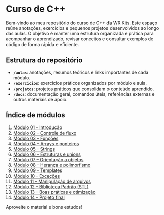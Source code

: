 # Curso de C++

Bem-vindo ao meu repositório do curso de C++ da WR Kits.
Este espaço reúne anotações, exercícios e pequenos projetos desenvolvidos ao longo das aulas.
O objetivo é manter uma estrutura organizada e prática para acompanhar o aprendizado, revisar conceitos e consultar exemplos de código de forma rápida e eficiente.

## Estrutura do repositório

- **`/aulas`**: anotações, resumos teóricos e links importantes de cada módulo.
- **`/exercicios`**: exercícios práticos organizados por módulo e aula.
- **`/projetos`**: projetos práticos que consolidam o conteúdo aprendido.
- **`/docs`**: documentação geral, comandos úteis, referências externas e outros materiais de apoio.

## Índice de módulos

1. [Módulo 01 – Introdução](./aulas/modulo01_introducao)
2. [Módulo 02 – Controle de fluxo](./aulas/modulo02_controle_de_fluxo)
3. [Módulo 03 – Funções](./aulas/modulo03_funcoes)
4. [Módulo 04 – Arrays e ponteiros](./aulas/modulo04_arrays_e_ponteiros)
5. [Módulo 05 – Strings](./aulas/modulo05_strings)
6. [Módulo 06 – Estruturas e unions](./aulas/modulo06_estruturas_e_unions)
7. [Módulo 07 – Orientação a objetos](./aulas/modulo07_orientacao_a_objetos)
8. [Módulo 08 – Herança e polimorfismo](./aulas/modulo08_heranca_e_polimorfismo)
9. [Módulo 09 – Templates](./aulas/modulo09_templates)
10. [Módulo 10 – Exceções](./aulas/modulo10_excecoes)
11. [Módulo 11 – Manipulação de arquivos](./aulas/modulo11_arquivos)
12. [Módulo 12 – Biblioteca Padrão (STL)](./aulas/modulo12_stl)
13. [Módulo 13 – Boas práticas e otimização](./aulas/modulo13_boas_praticas)
14. [Módulo 14 – Projeto final](./aulas/modulo14_projeto_final)

Aproveite o material e bons estudos!
